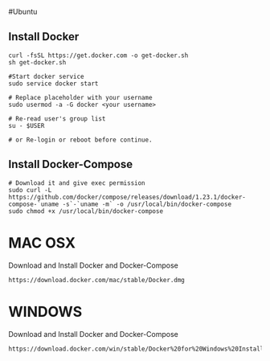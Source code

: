 #Ubuntu
## Install Docker

```
curl -fsSL https://get.docker.com -o get-docker.sh
sh get-docker.sh

#Start docker service
sudo service docker start

# Replace placeholder with your username
sudo usermod -a -G docker <your username>

# Re-read user's group list 
su - $USER

# or Re-login or reboot before continue.
```

## Install Docker-Compose
```
# Download it and give exec permission
sudo curl -L https://github.com/docker/compose/releases/download/1.23.1/docker-compose-`uname -s`-`uname -m` -o /usr/local/bin/docker-compose
sudo chmod +x /usr/local/bin/docker-compose
```

# MAC OSX

Download and Install Docker and Docker-Compose 
```
https://download.docker.com/mac/stable/Docker.dmg
```

# WINDOWS

Download and Install Docker and Docker-Compose 
```
https://download.docker.com/win/stable/Docker%20for%20Windows%20Installer.exe
```
